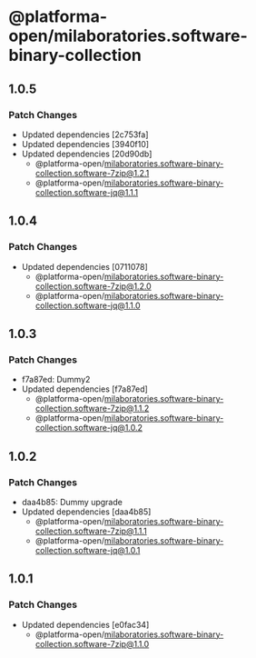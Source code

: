 # @platforma-open/milaboratories.software-binary-collection

## 1.0.5

### Patch Changes

- Updated dependencies [2c753fa]
- Updated dependencies [3940f10]
- Updated dependencies [20d90db]
  - @platforma-open/milaboratories.software-binary-collection.software-7zip@1.2.1
  - @platforma-open/milaboratories.software-binary-collection.software-jq@1.1.1

## 1.0.4

### Patch Changes

- Updated dependencies [0711078]
  - @platforma-open/milaboratories.software-binary-collection.software-7zip@1.2.0
  - @platforma-open/milaboratories.software-binary-collection.software-jq@1.1.0

## 1.0.3

### Patch Changes

- f7a87ed: Dummy2
- Updated dependencies [f7a87ed]
  - @platforma-open/milaboratories.software-binary-collection.software-7zip@1.1.2
  - @platforma-open/milaboratories.software-binary-collection.software-jq@1.0.2

## 1.0.2

### Patch Changes

- daa4b85: Dummy upgrade
- Updated dependencies [daa4b85]
  - @platforma-open/milaboratories.software-binary-collection.software-7zip@1.1.1
  - @platforma-open/milaboratories.software-binary-collection.software-jq@1.0.1

## 1.0.1

### Patch Changes

- Updated dependencies [e0fac34]
  - @platforma-open/milaboratories.software-binary-collection.software-7zip@1.1.0
